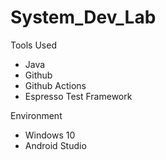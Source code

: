 # System_Dev_Lab

Tools Used
- Java
- Github
- Github Actions
- Espresso Test Framework

Environment
- Windows 10
- Android Studio
